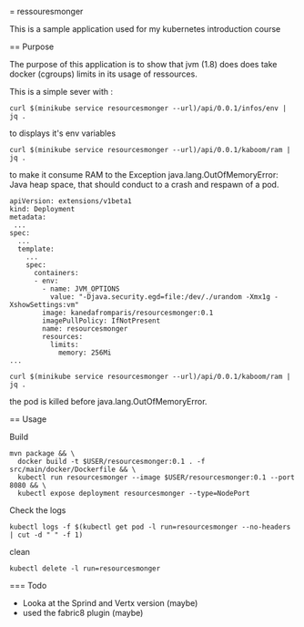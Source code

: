 = ressouresmonger

This is a sample application used for my kubernetes introduction course

== Purpose

The purpose of this application is to show that jvm (1.8) does does take docker (cgroups) limits in its usage of ressources.

This is a simple sever with :

````
curl $(minikube service resourcesmonger --url)/api/0.0.1/infos/env | jq .
````

to displays it's env variables

````
curl $(minikube service resourcesmonger --url)/api/0.0.1/kaboom/ram | jq .
````

to make it consume RAM to the Exception java.lang.OutOfMemoryError: Java heap space, that should conduct to a crash and respawn of a pod.


```
apiVersion: extensions/v1beta1
kind: Deployment
metadata:
 ...
spec:
  ...
  template:
    ...
    spec:
      containers:
      - env:
        - name: JVM_OPTIONS
          value: "-Djava.security.egd=file:/dev/./urandom -Xmx1g -XshowSettings:vm"
        image: kanedafromparis/resourcesmonger:0.1
        imagePullPolicy: IfNotPresent
        name: resourcesmonger
        resources:
          limits:
            memory: 256Mi
...
````

```
curl $(minikube service resourcesmonger --url)/api/0.0.1/kaboom/ram | jq . 
```

the pod is killed before java.lang.OutOfMemoryError.

== Usage

Build

```
mvn package && \
  docker build -t $USER/resourcesmonger:0.1 . -f src/main/docker/Dockerfile && \
  kubectl run resourcesmonger --image $USER/resourcesmonger:0.1 --port 8080 && \
  kubectl expose deployment resourcesmonger --type=NodePort
```

Check the logs

```
kubectl logs -f $(kubectl get pod -l run=resourcesmonger --no-headers | cut -d " " -f 1)
```

clean 

```
kubectl delete -l run=resourcesmonger
```

=== Todo
 - Looka at the Sprind and Vertx version (maybe)
 - used the fabric8 plugin (maybe)